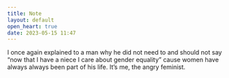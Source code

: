 ```yaml
---
title: Note
layout: default
open_heart: true
date: 2023-05-15 11:47
---
```


I once again explained to a man why he did not need to and should not say “now that I have a niece I care about gender equality” cause women have always always been part of his life. It’s me, the angry feminist.

